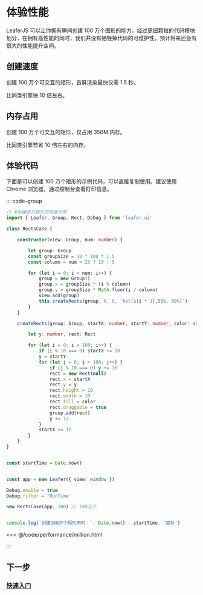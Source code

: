 # 体验性能

LeaferJS 可以让你拥有瞬间创建 100 万个图形的能力。经过更细颗粒的代码模块划分，在拥有高性能的同时，我们并没有牺牲掉代码的可维护性，预计将来还会有很大的性能提升空间。

## 创建速度

创建 100 万个可交互的矩形，首屏渲染最快仅需 1.5 秒。

比同类引擎快 10 倍左右。

## 内存占用

创建 100 万个可交互的矩形，仅占用 350M 内存。

比同类引擎节省 10 倍左右的内存。

## 体验代码

下面是可以创建 100 万个矩形的示例代码，可以直接复制使用。建议使用 Chrome 浏览器，通过控制台查看打印信息。

::: code-group

```ts
// #创建百万矩形的性能示例
import { Leafer, Group, Rect, Debug } from 'leafer-ui'

class RectsCase {

    constructor(view: Group, num: number) {

        let group: Group
        const groupSize = 10 * 100 * 1.5
        const column = num > 25 ? 10 : 5

        for (let i = 0; i < num; i++) {
            group = new Group()
            group.x = groupSize * (i % column)
            group.y = groupSize * Math.floor(i / column)
            view.add(group)
            this.createRects(group, 0, 0, `hsl(${i * 3},50%, 50%)`)
        }
    }

    createRects(group: Group, startX: number, startY: number, color: string): void {

        let y: number, rect: Rect

        for (let i = 0; i < 100; i++) {
            if (i % 10 === 0) startX += 10
            y = startY
            for (let j = 0; j < 100; j++) {
                if (j % 10 === 0) y += 10
                rect = new Rect(null)
                rect.x = startX
                rect.y = y
                rect.height = 10
                rect.width = 10
                rect.fill = color
                rect.draggable = true
                group.add(rect)
                y += 12
            }
            startX += 12
        }
    }
}


const startTime = Date.now()


const app = new Leafer({ view: window })

Debug.enable = true
Debug.filter = 'RunTime'

new RectsCase(app, 100) // 100万个


console.log(`创建100万个矩形用时：`, Date.now() - startTime, '毫秒')
```

<<< @/code/performance/million.html

:::

## 下一步

### [快速入门](/guide/basic/leafer.md)
